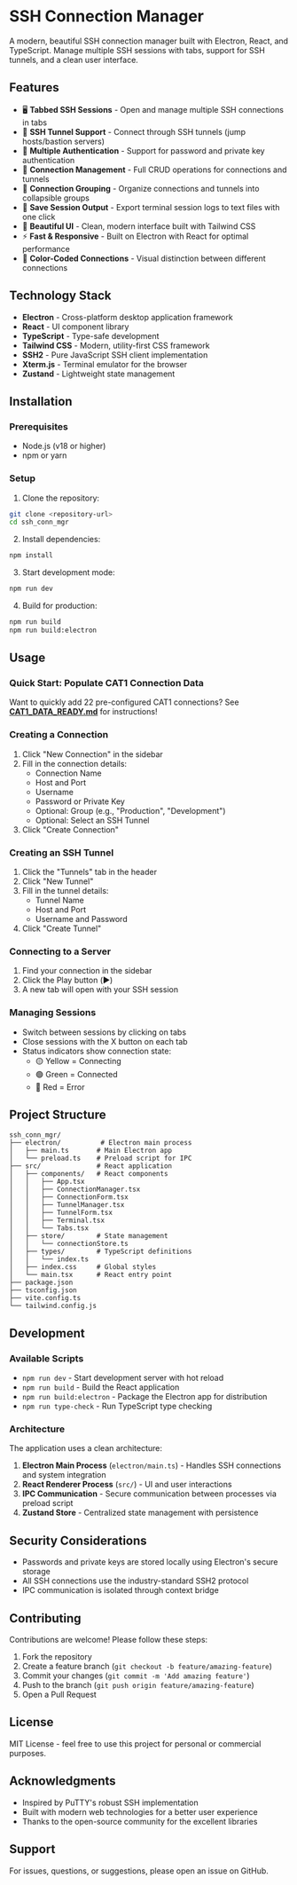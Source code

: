 # SSH Connection Manager

A modern, beautiful SSH connection manager built with Electron, React, and TypeScript. Manage multiple SSH sessions with tabs, support for SSH tunnels, and a clean user interface.

## Features

- 🖥️ **Tabbed SSH Sessions** - Open and manage multiple SSH connections in tabs
- 🔐 **SSH Tunnel Support** - Connect through SSH tunnels (jump hosts/bastion servers)
- 🔑 **Multiple Authentication** - Support for password and private key authentication
- 💾 **Connection Management** - Full CRUD operations for connections and tunnels
- 📁 **Connection Grouping** - Organize connections and tunnels into collapsible groups
- 💾 **Save Session Output** - Export terminal session logs to text files with one click
- 🎨 **Beautiful UI** - Clean, modern interface built with Tailwind CSS
- ⚡ **Fast & Responsive** - Built on Electron with React for optimal performance
- 🎯 **Color-Coded Connections** - Visual distinction between different connections

## Technology Stack

- **Electron** - Cross-platform desktop application framework
- **React** - UI component library
- **TypeScript** - Type-safe development
- **Tailwind CSS** - Modern, utility-first CSS framework
- **SSH2** - Pure JavaScript SSH client implementation
- **Xterm.js** - Terminal emulator for the browser
- **Zustand** - Lightweight state management

## Installation

### Prerequisites

- Node.js (v18 or higher)
- npm or yarn

### Setup

1. Clone the repository:
```bash
git clone <repository-url>
cd ssh_conn_mgr
```

2. Install dependencies:
```bash
npm install
```

3. Start development mode:
```bash
npm run dev
```

4. Build for production:
```bash
npm run build
npm run build:electron
```

## Usage

### Quick Start: Populate CAT1 Connection Data

Want to quickly add 22 pre-configured CAT1 connections? See **[CAT1_DATA_READY.md](CAT1_DATA_READY.md)** for instructions!

### Creating a Connection

1. Click "New Connection" in the sidebar
2. Fill in the connection details:
   - Connection Name
   - Host and Port
   - Username
   - Password or Private Key
   - Optional: Group (e.g., "Production", "Development")
   - Optional: Select an SSH Tunnel
3. Click "Create Connection"

### Creating an SSH Tunnel

1. Click the "Tunnels" tab in the header
2. Click "New Tunnel"
3. Fill in the tunnel details:
   - Tunnel Name
   - Host and Port
   - Username and Password
4. Click "Create Tunnel"

### Connecting to a Server

1. Find your connection in the sidebar
2. Click the Play button (▶️)
3. A new tab will open with your SSH session

### Managing Sessions

- Switch between sessions by clicking on tabs
- Close sessions with the X button on each tab
- Status indicators show connection state:
  - 🟡 Yellow = Connecting
  - 🟢 Green = Connected
  - 🔴 Red = Error

## Project Structure

```
ssh_conn_mgr/
├── electron/          # Electron main process
│   ├── main.ts       # Main Electron app
│   └── preload.ts    # Preload script for IPC
├── src/              # React application
│   ├── components/   # React components
│   │   ├── App.tsx
│   │   ├── ConnectionManager.tsx
│   │   ├── ConnectionForm.tsx
│   │   ├── TunnelManager.tsx
│   │   ├── TunnelForm.tsx
│   │   ├── Terminal.tsx
│   │   └── Tabs.tsx
│   ├── store/        # State management
│   │   └── connectionStore.ts
│   ├── types/        # TypeScript definitions
│   │   └── index.ts
│   ├── index.css     # Global styles
│   └── main.tsx      # React entry point
├── package.json
├── tsconfig.json
├── vite.config.ts
└── tailwind.config.js
```

## Development

### Available Scripts

- `npm run dev` - Start development server with hot reload
- `npm run build` - Build the React application
- `npm run build:electron` - Package the Electron app for distribution
- `npm run type-check` - Run TypeScript type checking

### Architecture

The application uses a clean architecture:

1. **Electron Main Process** (`electron/main.ts`) - Handles SSH connections and system integration
2. **React Renderer Process** (`src/`) - UI and user interactions
3. **IPC Communication** - Secure communication between processes via preload script
4. **Zustand Store** - Centralized state management with persistence

## Security Considerations

- Passwords and private keys are stored locally using Electron's secure storage
- All SSH connections use the industry-standard SSH2 protocol
- IPC communication is isolated through context bridge

## Contributing

Contributions are welcome! Please follow these steps:

1. Fork the repository
2. Create a feature branch (`git checkout -b feature/amazing-feature`)
3. Commit your changes (`git commit -m 'Add amazing feature'`)
4. Push to the branch (`git push origin feature/amazing-feature`)
5. Open a Pull Request

## License

MIT License - feel free to use this project for personal or commercial purposes.

## Acknowledgments

- Inspired by PuTTY's robust SSH implementation
- Built with modern web technologies for a better user experience
- Thanks to the open-source community for the excellent libraries

## Support

For issues, questions, or suggestions, please open an issue on GitHub.
